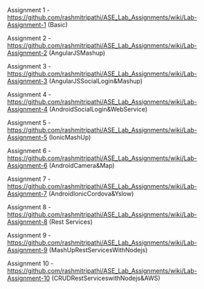
Assignment 1 - https://github.com/rashmitripathi/ASE_Lab_Assignments/wiki/Lab-Assignment-1 (Basic)

Assignment 2 -https://github.com/rashmitripathi/ASE_Lab_Assignments/wiki/Lab-Assignment-2 (AngularJSMashup)

Assignment 3 -https://github.com/rashmitripathi/ASE_Lab_Assignments/wiki/Lab-Assignment-3 (AngularJSSocialLogin&Mashup)

Assignment 4 -https://github.com/rashmitripathi/ASE_Lab_Assignments/wiki/Lab-Assignment-4 (AndroidSocialLogin&WebService)

Assignment 5 -https://github.com/rashmitripathi/ASE_Lab_Assignments/wiki/Lab-Assignment-5 (IonicMashUp)

Assignment 6 -https://github.com/rashmitripathi/ASE_Lab_Assignments/wiki/Lab-Assignment-6 (AndroidCamera&Map)

Assignment 7 -https://github.com/rashmitripathi/ASE_Lab_Assignments/wiki/Lab-Assignment-7 (AndroidIonicCordova&Yslow)

Assignment 8 -https://github.com/rashmitripathi/ASE_Lab_Assignments/wiki/Lab-Assignment-8 (Rest Services)

Assignment 9 -https://github.com/rashmitripathi/ASE_Lab_Assignments/wiki/Lab-Assignment-9 (MashUpRestServicesWithNodejs)

Assignment 10 -https://github.com/rashmitripathi/ASE_Lab_Assignments/wiki/Lab-Assignment-10 (CRUDRestServiceswithNodejs&AWS)
